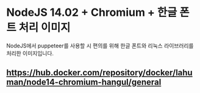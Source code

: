 # NodeJS 14.02 + Chromium + 한글 폰트 처리 이미지
NodeJS에서 puppeteer를 사용할 시 편의를 위해 한글 폰트와 리눅스 라이브러리를 처리한 이미지입니다.

## https://hub.docker.com/repository/docker/lahuman/node14-chromium-hangul/general

